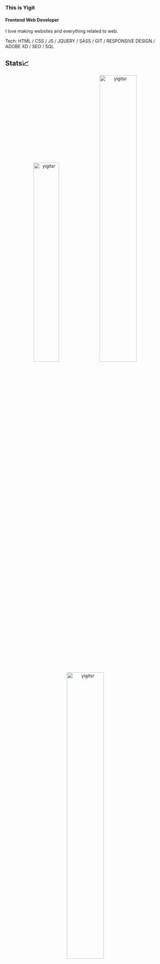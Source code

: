 ### This is Yigit
#### Frontend Web Developer
I love making websites and everything related to web.

Tech: HTML / CSS / JS / JQUERY / SASS / GIT / RESPONSIVE DESIGN / ADOBE XD / SEO  / SQL  


## Stats📈
<p align="center">
<img width="40%" src="https://github-readme-stats.vercel.app/api/top-langs?username=yigitsr&show_icons=true&theme=dracula&title_color=ff8000&text_color=ffffff&bg_color=6a6a6a&locale=en&layout=compact&hide_border=true" alt="yigitsr" /> 
<img width="48%" src="https://github-readme-stats.vercel.app/api?username=yigitsr&show_icons=true&theme=dracula&title_color=ff8000&text_color=ffffff&bg_color=6a6a6a&locale=en&hide_border=true" alt="yigitsr" />
<img width="48%" src="https://github-readme-streak-stats.herokuapp.com/?user=yigitsr&theme=highcontrast&hide_border=true" alt="yigitsr" />
</p>



[<img src='https://cdn.jsdelivr.net/npm/simple-icons@3.0.1/icons/icloud.svg' alt='website' height='40'>](https://yigits.online)  
